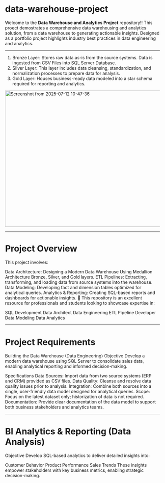 # data-warehouse-project

Welcome to the **Data Warehouse and Analytics Project** repository!!
This proect demostrates a comprehensive data warehousing and analytics solution, from a data warehouse to generating actionable insights. Designed as a portfolio project highlights industry best practices in data engineering and analytics.

---

1. Bronze Layer: Stores raw data as-is from the source systems. Data is ingested from CSV Files into SQL Server Database.
2. Silver Layer: This layer includes data cleansing, standardization, and normalization processes to prepare data for analysis.
3. Gold Layer: Houses business-ready data modeled into a star schema required for reporting and analytics.

<img width="722" height="444" alt="Screenshot from 2025-07-12 10-47-36" src="https://github.com/user-attachments/assets/fc587799-2132-42f5-a34b-9a075026be26" />

---

# Project Overview

This project involves:

Data Architecture: Designing a Modern Data Warehouse Using Medallion Architecture Bronze, Silver, and Gold layers.
ETL Pipelines: Extracting, transforming, and loading data from source systems into the warehouse.
Data Modeling: Developing fact and dimension tables optimized for analytical queries.
Analytics & Reporting: Creating SQL-based reports and dashboards for actionable insights.
🎯 This repository is an excellent resource for professionals and students looking to showcase expertise in:

SQL Development
Data Architect
Data Engineering
ETL Pipeline Developer
Data Modeling
Data Analytics

---

# Project Requirements

Building the Data Warehouse (Data Engineering)
Objective
Develop a modern data warehouse using SQL Server to consolidate sales data, enabling analytical reporting and informed decision-making.

Specifications
Data Sources: Import data from two source systems (ERP and CRM) provided as CSV files.
Data Quality: Cleanse and resolve data quality issues prior to analysis.
Integration: Combine both sources into a single, user-friendly data model designed for analytical queries.
Scope: Focus on the latest dataset only; historization of data is not required.
Documentation: Provide clear documentation of the data model to support both business stakeholders and analytics teams.

---

# BI Analytics & Reporting (Data Analysis)

Objective
Develop SQL-based analytics to deliver detailed insights into:

Customer Behavior
Product Performance
Sales Trends
These insights empower stakeholders with key business metrics, enabling strategic decision-making.


